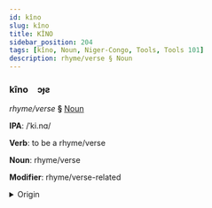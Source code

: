 ```yaml
---
id: kîno
slug: kîno
title: KÎNO
sidebar_position: 204
tags: [kîno, Noun, Niger-Congo, Tools, Tools 101]
description: rhyme/verse § Noun
---
```


### kîno&emsp;<span kind="abugida">ɔɟƨ</span>

*rhyme/verse* **§** [Noun](../../tags/Noun)

**IPA**: /ˈki.nɑ/

**Verb**: to be a rhyme/verse

**Noun**: rhyme/verse

**Modifier**: rhyme/verse-related

<details>
    <summary>Origin</summary>
    Swahili kina /ki.nɑ/<br/>
    <em>Niger-Congo Language Family</em>
</details>